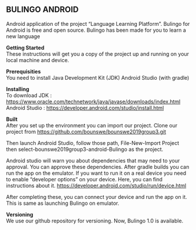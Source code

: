<h2>BULINGO ANDROID</h2>

Android application of the project “Language Learning Platform”. Bulingo for Android is free and open source. Bulingo has been made for you to learn a new language

**Getting Started** <br>
These instructions will get you a copy of the project up and running on your local machine and device.

**Prerequisities**<br>
You need to install
	Java Development Kit (JDK)
	Android Studio (with gradle)
	
**Installing**<br>
 To download 
JDK : https://www.oracle.com/technetwork/java/javase/downloads/index.html   <br>
Android Studio : https://developer.android.com/studio/install.html

**Built**<br>
After you set up the environment you can import our project. Clone our project from 
https://github.com/bounswe/bounswe2019group3.git

Then launch Android Studio, follow those path,
File-New-Import Project then select-bounswe2019group3-android-Bulingo as the project.

Android studio will warn you about dependencies that may need to your approval. You can approve these dependencies. 
After gradle builds you can run the app on the emulator. 
If you want to run it on a real device you need to enable “developer options” on your device.
Here, you can find instructions about it.
https://developer.android.com/studio/run/device.html

After completing these, you can connect your device and run the app on it. This is same as launching Bulingo on emulator.

**Versioning**<br>
We use our github repository for versioning. Now, Bulingo 1.0 is available.


